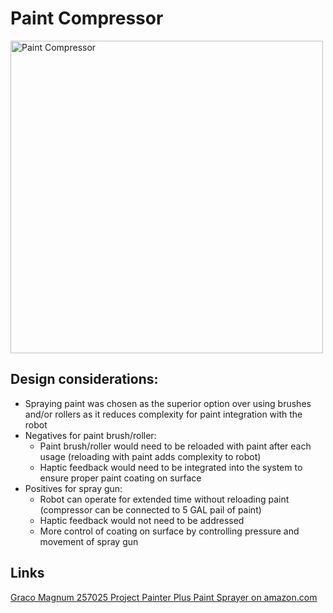 # Paint Compressor

<img width="500px" alt="Paint Compressor" src="https://user-images.githubusercontent.com/49771001/69471953-9c139180-0d59-11ea-84b0-b35e9d8fb10f.png">

## Design considerations:
* Spraying paint was chosen as the superior option over using brushes and/or rollers as it reduces complexity for paint integration with the robot
* Negatives for paint brush/roller:
  * Paint brush/roller would need to be reloaded with paint after each usage (reloading with paint adds complexity to robot)
  * Haptic feedback would need to be integrated into the system to ensure proper paint coating on surface
* Positives for spray gun:
  * Robot can operate for extended time without reloading paint (compressor can be connected to 5 GAL pail of paint)
  * Haptic feedback would not need to be addressed
  * More control of coating on surface by controlling pressure and movement of spray gun 

## Links
[Graco Magnum 257025 Project Painter Plus Paint Sprayer on amazon.com](https://www.amazon.com/Graco-257025-Project-Painter-Sprayer/dp/B004Z2090U/ref=asc_df_B004Z2090U/?tag=hyprod-20&linkCode=df0&hvadid=198077767340&hvpos=1o2&hvnetw=g&hvrand=15997159825197345473&hvpone=&hvptwo=&hvqmt=&hvdev=c&hvdvcmdl=&hvlocint=&hvlocphy=9032020&hvtargid=pla-373698499647&psc=1)
